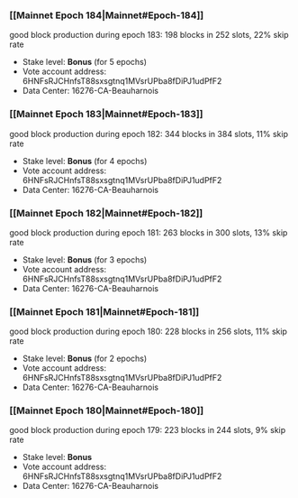 ### [[Mainnet Epoch 184|Mainnet#Epoch-184]]
good block production during epoch 183: 198 blocks in 252 slots, 22% skip rate
* Stake level: **Bonus** (for 5 epochs)
* Vote account address: 6HNFsRJCHnfsT88sxsgtnq1MVsrUPba8fDiPJ1udPfF2
* Data Center: 16276-CA-Beauharnois
### [[Mainnet Epoch 183|Mainnet#Epoch-183]]
good block production during epoch 182: 344 blocks in 384 slots, 11% skip rate
* Stake level: **Bonus** (for 4 epochs)
* Vote account address: 6HNFsRJCHnfsT88sxsgtnq1MVsrUPba8fDiPJ1udPfF2
* Data Center: 16276-CA-Beauharnois
### [[Mainnet Epoch 182|Mainnet#Epoch-182]]
good block production during epoch 181: 263 blocks in 300 slots, 13% skip rate
* Stake level: **Bonus** (for 3 epochs)
* Vote account address: 6HNFsRJCHnfsT88sxsgtnq1MVsrUPba8fDiPJ1udPfF2
* Data Center: 16276-CA-Beauharnois
### [[Mainnet Epoch 181|Mainnet#Epoch-181]]
good block production during epoch 180: 228 blocks in 256 slots, 11% skip rate
* Stake level: **Bonus** (for 2 epochs)
* Vote account address: 6HNFsRJCHnfsT88sxsgtnq1MVsrUPba8fDiPJ1udPfF2
* Data Center: 16276-CA-Beauharnois
### [[Mainnet Epoch 180|Mainnet#Epoch-180]]
good block production during epoch 179: 223 blocks in 244 slots, 9% skip rate
* Stake level: **Bonus**
* Vote account address: 6HNFsRJCHnfsT88sxsgtnq1MVsrUPba8fDiPJ1udPfF2
* Data Center: 16276-CA-Beauharnois
